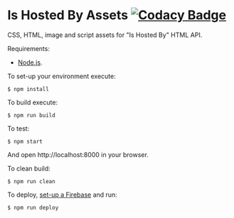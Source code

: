 # Is Hosted By Assets [![Codacy Badge](https://www.codacy.com/project/badge/66a7ae11e1fa4d31be11601c4fa0dc79)](https://www.codacy.com/app/ricardo_3/is-hosted-by)

CSS, HTML, image and script assets for "Is Hosted By" HTML API.

Requirements:

  * [Node.js](http://nodejs.org/).

To set-up your environment execute:

    $ npm install

To build execute:

    $ npm run build

To test:

    $ npm start

And open http://localhost:8000 in your browser.

To clean build:

    $ npm run clean

To deploy, [set-up a Firebase](https://www.firebase.com/docs/hosting/guide/deploying.html) and run:

    $ npm run deploy
